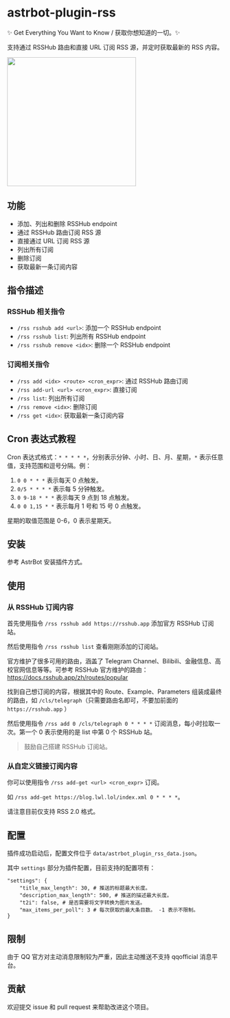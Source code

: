 # astrbot-plugin-rss

✨ Get Everything You Want to Know / 获取你想知道的一切。✨

支持通过 RSSHub 路由和直接 URL 订阅 RSS 源，并定时获取最新的 RSS 内容。

<img width=300 src="https://github.com/user-attachments/assets/16886f57-886c-4aad-abd1-2edd5d1f2c06">

## 功能

- 添加、列出和删除 RSSHub endpoint
- 通过 RSSHub 路由订阅 RSS 源
- 直接通过 URL 订阅 RSS 源
- 列出所有订阅
- 删除订阅
- 获取最新一条订阅内容

## 指令描述

### RSSHub 相关指令

- `/rss rsshub add <url>`: 添加一个 RSSHub endpoint
- `/rss rsshub list`: 列出所有 RSSHub endpoint
- `/rss rsshub remove <idx>`: 删除一个 RSSHub endpoint

### 订阅相关指令

- `/rss add <idx> <route> <cron_expr>`: 通过 RSSHub 路由订阅
- `/rss add-url <url> <cron_expr>`: 直接订阅
- `/rss list`: 列出所有订阅
- `/rss remove <idx>`: 删除订阅
- `/rss get <idx>`: 获取最新一条订阅内容

## Cron 表达式教程

Cron 表达式格式：`* * * * *`，分别表示分钟、小时、日、月、星期，`*` 表示任意值，支持范围和逗号分隔。例：

1. `0 0 * * *` 表示每天 0 点触发。
2. `0/5 * * * *` 表示每 5 分钟触发。
3. `0 9-18 * * *` 表示每天 9 点到 18 点触发。
4. `0 0 1,15 * *` 表示每月 1 号和 15 号 0 点触发。

星期的取值范围是 0-6，0 表示星期天。

## 安装

参考 AstrBot 安装插件方式。

## 使用

### 从 RSSHub 订阅内容

首先使用指令 `/rss rsshub add https://rsshub.app` 添加官方 RSSHub 订阅站。

然后使用指令 `/rss rsshub list` 查看刚刚添加的订阅站。

官方维护了很多可用的路由，涵盖了 Telegram Channel、Bilibili、金融信息、高校官网信息等等。可参考 RSSHub 官方维护的路由：https://docs.rsshub.app/zh/routes/popular

找到自己想订阅的内容，根据其中的 Route、Example、Parameters 组装成最终的路由，如 `/cls/telegraph`（只需要路由名即可，不要加前面的 `https://rsshub.app` ）

然后使用指令 `/rss add 0 /cls/telegraph 0 * * * *` 订阅消息，每小时拉取一次。第一个 0 表示使用的是 list 中第 0 个 RSSHub 站。

> 鼓励自己搭建 RSSHub 订阅站。


### 从自定义链接订阅内容

你可以使用指令 `/rss add-get <url> <cron_expr>` 订阅。

如 `/rss add-get https://blog.lwl.lol/index.xml 0 * * * *`。

请注意目前仅支持 RSS 2.0 格式。

## 配置

插件成功启动后，配置文件位于 `data/astrbot_plugin_rss_data.json`。

其中 `settings` 部分为插件配置，目前支持的配置项有：

```
"settings": {
    "title_max_length": 30, # 推送的标题最大长度。
    "description_max_length": 500, # 推送的描述最大长度。
    "t2i": false, # 是否需要将文字转换为图片发送。
    "max_items_per_poll": 3 # 每次获取的最大条目数。 -1 表示不限制。
}
```

## 限制

由于 QQ 官方对主动消息限制较为严重，因此主动推送不支持 qqofficial 消息平台。

## 贡献

欢迎提交 issue 和 pull request 来帮助改进这个项目。
